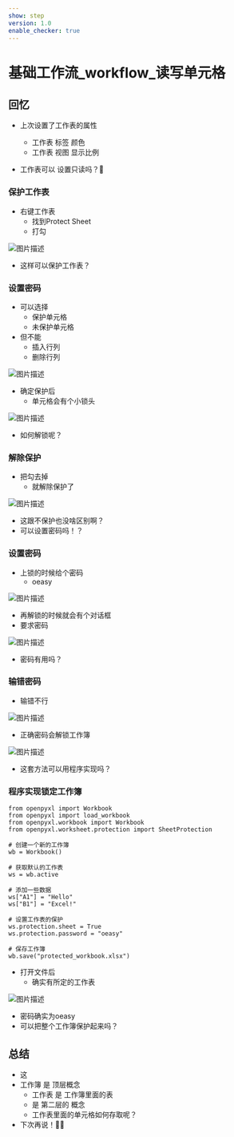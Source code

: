 ```yaml
---
show: step
version: 1.0
enable_checker: true
---
```


#  基础工作流_workflow_读写单元格 

## 回忆

- 上次设置了工作表的属性
	- 工作表 标签 颜色 
	- 工作表 视图 显示比例

- 工作表可以 设置只读吗？🤔

### 保护工作表

- 右键工作表
	- 找到Protect Sheet
	- 打勾

![图片描述](https://doc.shiyanlou.com/courses/uid1190679-20240131-1706663761672)

- 这样可以保护工作表？

### 设置密码

- 可以选择
	- 保护单元格
	- 未保护单元格
- 但不能
	- 插入行列
	- 删除行列

![图片描述](https://doc.shiyanlou.com/courses/uid1190679-20240131-1706664273631)

- 确定保护后
	- 单元格会有个小锁头

![图片描述](https://doc.shiyanlou.com/courses/uid1190679-20240131-1706664957577)

- 如何解锁呢？

### 解除保护

- 把勾去掉
	- 就解除保护了

![图片描述](https://doc.shiyanlou.com/courses/uid1190679-20240131-1706664926461)

- 这跟不保护也没啥区别啊？
- 可以设置密码吗！？

### 设置密码

- 上锁的时候给个密码
	- oeasy

![图片描述](https://doc.shiyanlou.com/courses/uid1190679-20240131-1706671596449)

- 再解锁的时候就会有个对话框
- 要求密码

![图片描述](https://doc.shiyanlou.com/courses/uid1190679-20240131-1706672170036)

- 密码有用吗？

### 输错密码

- 输错不行

![图片描述](https://doc.shiyanlou.com/courses/uid1190679-20240131-1706672205671)

- 正确密码会解锁工作簿

![图片描述](https://doc.shiyanlou.com/courses/uid1190679-20240131-1706672247001)

- 这套方法可以用程序实现吗？

### 程序实现锁定工作簿

```
from openpyxl import Workbook
from openpyxl import load_workbook
from openpyxl.workbook import Workbook
from openpyxl.worksheet.protection import SheetProtection

# 创建一个新的工作簿
wb = Workbook()

# 获取默认的工作表
ws = wb.active

# 添加一些数据
ws["A1"] = "Hello"
ws["B1"] = "Excel!"

# 设置工作表的保护
ws.protection.sheet = True
ws.protection.password = "oeasy"

# 保存工作簿
wb.save("protected_workbook.xlsx")
```

- 打开文件后
	- 确实有所定的工作表

![图片描述](https://doc.shiyanlou.com/courses/uid1190679-20240131-1706673769347)

- 密码确实为oeasy
- 可以把整个工作簿保护起来吗？


## 总结

- 这
- 工作簿 是 顶层概念
	- 工作表 是 工作簿里面的表
	- 是 第二层的 概念
	- 工作表里面的单元格如何存取呢？
- 下次再说！👋🏻
